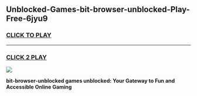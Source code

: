 
## Unblocked-Games-bit-browser-unblocked-Play-Free-6jyu9
<h3>
<a href="https://premium76.site?title=bit-browser-unblocked&ref=19M">CLICK TO PLAY</a></h3>
<hr>

<h3>
<a href="https://premium76.site?title=bit-browser-unblocked&ref=19M">CLICK 2 PLAY</a>
  
</h3>

<a href="https://premium76.site?title=bit-browser-unblocked&ref=19M"><img src="https://clearcache.store/games.png"></a>


**bit-browser-unblocked games unblocked: Your Gateway to Fun and Accessible Online Gaming**
